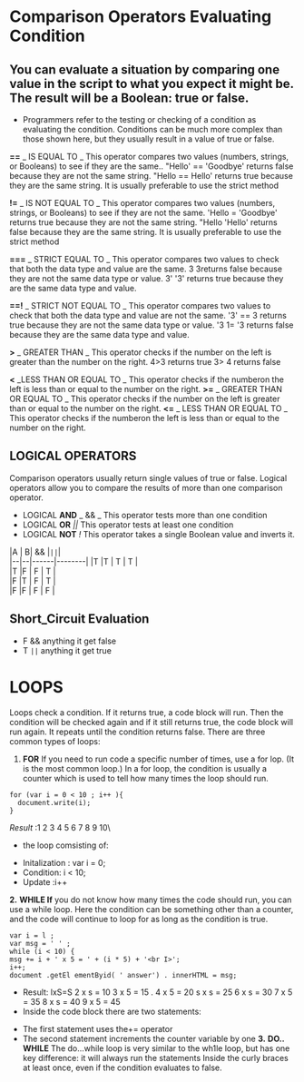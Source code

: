# Comparison Operators Evaluating Condition

## You can evaluate a situation by comparing one value in the script to what you expect it might be. The result will be a Boolean: true or false.

* Programmers refer to the testing or checking of a condition as evaluating the condition. Conditions can be much more complex than those shown here, but they usually result in a value of true or false.

**==** _ IS EQUAL TO _
 This operator compares two values (numbers, strings, or Booleans) to see if they are the same.. "Hello' == 'Goodbye' returns false because they are not the same string. "Hello == Hello' returns true because they are the same string. It is usually preferable to use the strict method
 
 **!=** _ IS NOT EQUAL TO _
  This operator compares two values (numbers, strings, or Booleans) to see if they are not the same. 'Hello = 'Goodbye' returns true because they are not the same string. "Hello 'Hello' returns false because they are the same string. It is usually preferable to use the strict method 
  
  **===** _ STRICT EQUAL TO _
  This operator compares two values to check that both the data type and value are the same. 3 3returns false because they are not the same data type or value. 3' '3' returns true because they are the same data type and value.

**==!** _ STRICT NOT EQUAL TO _
 This operator compares two values to check that both the data type and value are not the same. '3' == 3 returns true because they are not the same data type or value. '3 1= '3 returns false because they are the same data type and value.

 **>** _ GREATER THAN _
 This operator checks if the number on the left is greater than the number on the right. 4>3 returns true 3> 4 returns false

 **<** _LESS THAN OR EQUAL TO _
  This operator checks if the numberon the left is less than or equal to the number on the right.
**>=** _ GREATER THAN OR EQUAL TO _ 
This operator checks if the number on the left is greater than or equal to the number on the right.
**<=** _ LESS THAN OR EQUAL TO _
 This operator checks if the numberon the left is less than or equal to the number on the right.


## LOGICAL OPERATORS 
Comparison operators usually return single values of true or false. Logical operators allow you to compare the results of more than one comparison operator.
* LOGICAL **AND** _ && _ This operator tests more than one condition
* LOGICAL **OR** _||_ This operator tests at least one condition
* LOGICAL **NOT** _!_  This operator takes a single Boolean value and inverts it.


|A | B| &&   |```||```|                                                                      
|--|--|------|--------|
|T |T |  T   |  T     |             
|T |F |  F   |  T     |                        
|F |T |  F   |  T     |                 
|F |F |  F   |  F     |

## Short_Circuit Evaluation
* F && anything it get false
* T ```||``` anything it get true


# LOOPS 
Loops check a condition. If it returns true, a code block will run. Then the condition will be checked again and if it still returns true, the code block will run again. It repeats until the condition returns false. There are three common types of loops:

1. **FOR** 
If you need to run code a specific number of times, use a for lop. (It is the most common loop.) In a for loop, the condition is usually a counter which is used to tell how many times the loop should run.

```
for (var i = 0 < 10 ; i++ ){
  document.write(i);
}
```
 _Result_ :1 2 3 4 5 6 7 8 9 10\
 * the loop comsisting of:
 - Initalization : var i = 0;
 - Condition: i < 10;
 - Update :i++



 
**2.** **WHILE If**
you do not know how many times the code should run, you can use a while loop. Here the condition can be something other than a counter, and the code will continue to loop for as long as the condition is true. 

```
var i = l ;
var msg = ' ' ;
while (i < 10) {
msg += i + ' x 5 = ' + (i * 5) + '<br I>';
i++;
document .getEl ementByid( ' answer') . innerHTML = msg;
```
* Result: lxS=S
2 x s = 10
3 x 5 = 15 .
4 x 5 = 20
s x s = 25
6 x s = 30
7 x 5 = 35
8 x s = 40
9 x 5 = 45 
* Inside the code block there are
two statements: 
- The first statement uses the+=
operator
- The second statement
increments the counter variable
by one
**3.** **DO.. WHILE**
 The do...while loop is very similar to the wh1le loop, but has one key difference: it will always run the statements Inside the curly braces at least once, even if the condition evaluates to false.


 